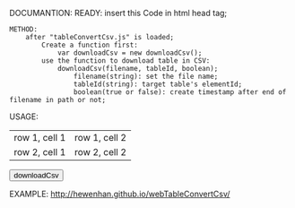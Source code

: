DOCUMANTION:
	READY:
		insert this Code in html head tag;
		<script src="tableConvertCsv.js" type="text/javascript"></script>

	METHOD:
		after "tableConvertCsv.js" is loaded;
			Create a function first:
				var downloadCsv = new downloadCsv();
			use the function to download table in CSV:
				downloadCsv(filename, tableId, boolean);
					filename(string): set the file name;
					tableId(string): target table's elementId;
					boolean(true or false): create timestamp after end of filename in path or not;

USAGE:

<script src="tableConvertCsv.js" type="text/javascript"></script>

<table id="table">
	<tr>
		<td>row 1, cell 1</td>
		<td>row 1, cell 2</td>
	</tr>
	<tr>
		<td>row 2, cell 1</td>
		<td>row 2, cell 2</td>
	</tr>
</table>

<button onclick="downloadCsv('webTableToCsv', 'table')">downloadCsv</button>

<script>
    //使用前先构造函数
    var downloadCsv = new downloadCsv();
</script>


EXAMPLE:
	http://hewenhan.github.io/webTableConvertCsv/